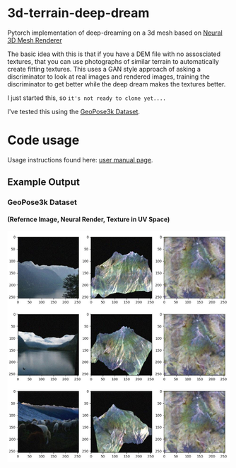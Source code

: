 # 3d-terrain-deep-dream
Pytorch implementation of deep-dreaming on a 3d mesh based on [Neural 3D Mesh Renderer](https://arxiv.org/pdf/1711.07566.pdf)

The basic idea with this is that if you have a DEM file with no assosciated textures, that you can use photographs of similar terrain to automatically create fitting textures. This uses a GAN style approach of asking a discriminator to look at real images and rendered images, training the discriminator to get better while the deep dream makes the textures better.

I just started this, so `it's not ready to clone yet....`

I've tested this using the [GeoPose3k Dataset](http://cphoto.fit.vutbr.cz/geoPose3K/).

# Code usage
Usage instructions found here: [user manual page](USAGE.md).

## Example Output
### GeoPose3k Dataset
#### (Refernce Image, Neural Render, Texture in UV Space)
![](output/austria_01.jpg)
